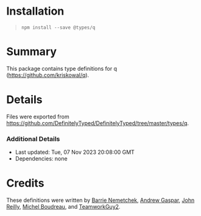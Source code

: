 # Installation
>
> `npm install --save @types/q`

# Summary

This package contains type definitions for q (<https://github.com/kriskowal/q>).

# Details

Files were exported from <https://github.com/DefinitelyTyped/DefinitelyTyped/tree/master/types/q>.

### Additional Details

* Last updated: Tue, 07 Nov 2023 20:08:00 GMT
* Dependencies: none

# Credits

These definitions were written by [Barrie Nemetchek](https://github.com/bnemetchek), [Andrew Gaspar](https://github.com/AndrewGaspar), [John Reilly](https://github.com/johnnyreilly), [Michel Boudreau](https://github.com/mboudreau), and [TeamworkGuy2](https://github.com/TeamworkGuy2).
